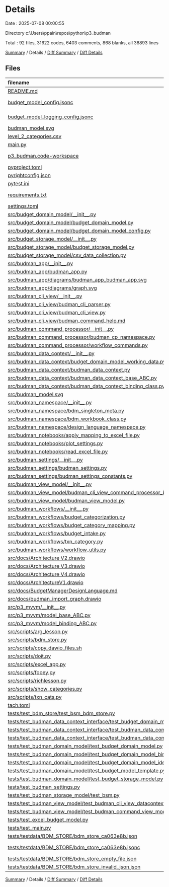 # Details

Date : 2025-07-08 00:00:55

Directory c:\\Users\\ppain\\repos\\python\\p3_budman

Total : 92 files,  31622 codes, 6403 comments, 868 blanks, all 38893 lines

[Summary](results.md) / Details / [Diff Summary](diff.md) / [Diff Details](diff-details.md)

## Files
| filename | language | code | comment | blank | total |
| :--- | :--- | ---: | ---: | ---: | ---: |
| [README.md](/README.md) | Markdown | 325 | 1 | 81 | 407 |
| [budget\_model\_config.jsonc](/budget_model_config.jsonc) | JSON with Comments | 29 | 11 | 0 | 40 |
| [budget\_model\_logging\_config.jsonc](/budget_model_logging_config.jsonc) | JSON with Comments | 61 | 18 | 0 | 79 |
| [budman\_model.svg](/budman_model.svg) | XML | 369 | 71 | 1 | 441 |
| [level\_2\_categories.csv](/level_2_categories.csv) | CSV | 248 | 0 | 1 | 249 |
| [main.py](/main.py) | Python | 59 | 50 | 2 | 111 |
| [p3\_budman.code-workspace](/p3_budman.code-workspace) | JSON with Comments | 50 | 0 | 0 | 50 |
| [pyproject.toml](/pyproject.toml) | TOML | 13 | 0 | 3 | 16 |
| [pyrightconfig.json](/pyrightconfig.json) | JSON | 6 | 0 | 0 | 6 |
| [pytest.ini](/pytest.ini) | Ini | 12 | 0 | 1 | 13 |
| [requirements.txt](/requirements.txt) | pip requirements | 163 | 0 | 1 | 164 |
| [settings.toml](/settings.toml) | TOML | 17 | 8 | 5 | 30 |
| [src/budget\_domain\_model/\_\_init\_\_.py](/src/budget_domain_model/__init__.py) | Python | 14 | 10 | 2 | 26 |
| [src/budget\_domain\_model/budget\_domain\_model.py](/src/budget_domain_model/budget_domain_model.py) | Python | 578 | 554 | 38 | 1,170 |
| [src/budget\_domain\_model/budget\_domain\_model\_config.py](/src/budget_domain_model/budget_domain_model_config.py) | Python | 379 | 157 | 20 | 556 |
| [src/budget\_storage\_model/\_\_init\_\_.py](/src/budget_storage_model/__init__.py) | Python | 53 | 1 | 4 | 58 |
| [src/budget\_storage\_model/budget\_storage\_model.py](/src/budget_storage_model/budget_storage_model.py) | Python | 353 | 246 | 3 | 602 |
| [src/budget\_storage\_model/csv\_data\_collection.py](/src/budget_storage_model/csv_data_collection.py) | Python | 77 | 76 | 4 | 157 |
| [src/budman\_app/\_\_init\_\_.py](/src/budman_app/__init__.py) | Python | 12 | 10 | 4 | 26 |
| [src/budman\_app/budman\_app.py](/src/budman_app/budman_app.py) | Python | 178 | 122 | 13 | 313 |
| [src/budman\_app/diagrams/budman\_app\_budman\_app.svg](/src/budman_app/diagrams/budman_app_budman_app.svg) | XML | 406 | 77 | 1 | 484 |
| [src/budman\_app/diagrams/graph.svg](/src/budman_app/diagrams/graph.svg) | XML | 406 | 77 | 1 | 484 |
| [src/budman\_cli\_view/\_\_init\_\_.py](/src/budman_cli_view/__init__.py) | Python | 11 | 5 | 2 | 18 |
| [src/budman\_cli\_view/budman\_cli\_parser.py](/src/budman_cli_view/budman_cli_parser.py) | Python | 506 | 103 | 31 | 640 |
| [src/budman\_cli\_view/budman\_cli\_view.py](/src/budman_cli_view/budman_cli_view.py) | Python | 271 | 279 | 14 | 564 |
| [src/budman\_cli\_view/budman\_command\_help.md](/src/budman_cli_view/budman_command_help.md) | Markdown | 64 | 0 | 25 | 89 |
| [src/budman\_command\_processor/\_\_init\_\_.py](/src/budman_command_processor/__init__.py) | Python | 10 | 6 | 4 | 20 |
| [src/budman\_command\_processor/budman\_cp\_namespace.py](/src/budman_command_processor/budman_cp_namespace.py) | Python | 61 | 44 | 11 | 116 |
| [src/budman\_command\_processor/workflow\_commands.py](/src/budman_command_processor/workflow_commands.py) | Python | 26 | 15 | 4 | 45 |
| [src/budman\_data\_context/\_\_init\_\_.py](/src/budman_data_context/__init__.py) | Python | 15 | 4 | 2 | 21 |
| [src/budman\_data\_context/budget\_domain\_model\_working\_data.py](/src/budman_data_context/budget_domain_model_working_data.py) | Python | 195 | 156 | 12 | 363 |
| [src/budman\_data\_context/budman\_data\_context.py](/src/budman_data_context/budman_data_context.py) | Python | 520 | 309 | 52 | 881 |
| [src/budman\_data\_context/budman\_data\_context\_base\_ABC.py](/src/budman_data_context/budman_data_context_base_ABC.py) | Python | 222 | 211 | 43 | 476 |
| [src/budman\_data\_context/budman\_data\_context\_binding\_class.py](/src/budman_data_context/budman_data_context_binding_class.py) | Python | 229 | 242 | 54 | 525 |
| [src/budman\_model.svg](/src/budman_model.svg) | XML | 369 | 71 | 1 | 441 |
| [src/budman\_namespace/\_\_init\_\_.py](/src/budman_namespace/__init__.py) | Python | 162 | 26 | 3 | 191 |
| [src/budman\_namespace/bdm\_singleton\_meta.py](/src/budman_namespace/bdm_singleton_meta.py) | Python | 15 | 32 | 2 | 49 |
| [src/budman\_namespace/bdm\_workbook\_class.py](/src/budman_namespace/bdm_workbook_class.py) | Python | 128 | 85 | 2 | 215 |
| [src/budman\_namespace/design\_language\_namespace.py](/src/budman_namespace/design_language_namespace.py) | Python | 215 | 166 | 10 | 391 |
| [src/budman\_notebooks/apply\_mapping\_to\_excel\_file.py](/src/budman_notebooks/apply_mapping_to_excel_file.py) | Python | 52 | 42 | 20 | 114 |
| [src/budman\_notebooks/plot\_settings.py](/src/budman_notebooks/plot_settings.py) | Python | 17 | 0 | 3 | 20 |
| [src/budman\_notebooks/read\_excel\_file.py](/src/budman_notebooks/read_excel_file.py) | Python | 31 | 26 | 18 | 75 |
| [src/budman\_settings/\_\_init\_\_.py](/src/budman_settings/__init__.py) | Python | 14 | 10 | 4 | 28 |
| [src/budman\_settings/budman\_settings.py](/src/budman_settings/budman_settings.py) | Python | 55 | 35 | 2 | 92 |
| [src/budman\_settings/budman\_settings\_constants.py](/src/budman_settings/budman_settings_constants.py) | Python | 20 | 12 | 6 | 38 |
| [src/budman\_view\_model/\_\_init\_\_.py](/src/budman_view_model/__init__.py) | Python | 15 | 5 | 2 | 22 |
| [src/budman\_view\_model/budman\_cli\_view\_command\_processor\_binding.py](/src/budman_view_model/budman_cli_view_command_processor_binding.py) | Python | 63 | 67 | 5 | 135 |
| [src/budman\_view\_model/budman\_view\_model.py](/src/budman_view_model/budman_view_model.py) | Python | 875 | 1,054 | 16 | 1,945 |
| [src/budman\_workflows/\_\_init\_\_.py](/src/budman_workflows/__init__.py) | Python | 87 | 18 | 2 | 107 |
| [src/budman\_workflows/budget\_categorization.py](/src/budman_workflows/budget_categorization.py) | Python | 422 | 211 | 26 | 659 |
| [src/budman\_workflows/budget\_category\_mapping.py](/src/budman_workflows/budget_category_mapping.py) | Python | 608 | 189 | 17 | 814 |
| [src/budman\_workflows/budget\_intake.py](/src/budman_workflows/budget_intake.py) | Python | 127 | 76 | 16 | 219 |
| [src/budman\_workflows/txn\_category.py](/src/budman_workflows/txn_category.py) | Python | 107 | 117 | 9 | 233 |
| [src/budman\_workflows/workflow\_utils.py](/src/budman_workflows/workflow_utils.py) | Python | 266 | 135 | 6 | 407 |
| [src/docs/Architecture V2.drawio](/src/docs/Architecture%20V2.drawio) | Draw.io | 3,344 | 0 | 1 | 3,345 |
| [src/docs/Architecture V3.drawio](/src/docs/Architecture%20V3.drawio) | Draw.io | 4,087 | 0 | 1 | 4,088 |
| [src/docs/Architecture V4.drawio](/src/docs/Architecture%20V4.drawio) | Draw.io | 6,110 | 0 | 1 | 6,111 |
| [src/docs/ArchitectureV1.drawio](/src/docs/ArchitectureV1.drawio) | Draw.io | 3,028 | 0 | 1 | 3,029 |
| [src/docs/BudgetManagerDesignLanguage.md](/src/docs/BudgetManagerDesignLanguage.md) | Markdown | 106 | 0 | 69 | 175 |
| [src/docs/budman\_import\_graph.drawio](/src/docs/budman_import_graph.drawio) | Draw.io | 3,045 | 0 | 1 | 3,046 |
| [src/p3\_mvvm/\_\_init\_\_.py](/src/p3_mvvm/__init__.py) | Python | 16 | 7 | 3 | 26 |
| [src/p3\_mvvm/model\_base\_ABC.py](/src/p3_mvvm/model_base_ABC.py) | Python | 6 | 23 | 2 | 31 |
| [src/p3\_mvvm/model\_binding\_ABC.py](/src/p3_mvvm/model_binding_ABC.py) | Python | 11 | 20 | 2 | 33 |
| [src/scripts/arg\_lesson.py](/src/scripts/arg_lesson.py) | Python | 60 | 32 | 27 | 119 |
| [src/scripts/bdm\_store.py](/src/scripts/bdm_store.py) | Python | 189 | 128 | 12 | 329 |
| [src/scripts/copy\_dawio\_files.sh](/src/scripts/copy_dawio_files.sh) | Shell Script | 1 | 1 | 3 | 5 |
| [src/scripts/doit.py](/src/scripts/doit.py) | Python | 27 | 3 | 9 | 39 |
| [src/scripts/excel\_app.py](/src/scripts/excel_app.py) | Python | 40 | 61 | 3 | 104 |
| [src/scripts/fooey.py](/src/scripts/fooey.py) | Python | 60 | 125 | 11 | 196 |
| [src/scripts/richlesson.py](/src/scripts/richlesson.py) | Python | 49 | 76 | 6 | 131 |
| [src/scripts/show\_categories.py](/src/scripts/show_categories.py) | Python | 56 | 26 | 3 | 85 |
| [src/scripts/txn\_cats.py](/src/scripts/txn_cats.py) | Python | 162 | 176 | 28 | 366 |
| [tach.toml](/tach.toml) | TOML | 29 | 0 | 7 | 36 |
| [tests/test\_bdm\_store/test\_bsm\_bdm\_store.py](/tests/test_bdm_store/test_bsm_bdm_store.py) | Python | 127 | 31 | 4 | 162 |
| [tests/test\_budman\_data\_context\_interface/test\_budget\_domain\_model\_working\_data\_base\_interface.py](/tests/test_budman_data_context_interface/test_budget_domain_model_working_data_base_interface.py) | Python | 118 | 76 | 4 | 198 |
| [tests/test\_budman\_data\_context\_interface/test\_budman\_data\_context\_base\_interface.py](/tests/test_budman_data_context_interface/test_budman_data_context_base_interface.py) | Python | 164 | 61 | 3 | 228 |
| [tests/test\_budman\_data\_context\_interface/test\_budman\_data\_context\_client\_interface.py](/tests/test_budman_data_context_interface/test_budman_data_context_client_interface.py) | Python | 171 | 20 | 7 | 198 |
| [tests/test\_budman\_domain\_model/test\_budget\_domain\_model.py](/tests/test_budman_domain_model/test_budget_domain_model.py) | Python | 266 | 49 | 10 | 325 |
| [tests/test\_budman\_domain\_model/test\_budget\_domain\_model\_binding.py](/tests/test_budman_domain_model/test_budget_domain_model_binding.py) | Python | 47 | 18 | 2 | 67 |
| [tests/test\_budman\_domain\_model/test\_budget\_domain\_model\_identity.py](/tests/test_budman_domain_model/test_budget_domain_model_identity.py) | Python | 30 | 15 | 1 | 46 |
| [tests/test\_budman\_domain\_model/test\_budget\_model\_template.py](/tests/test_budman_domain_model/test_budget_model_template.py) | Python | 160 | 53 | 11 | 224 |
| [tests/test\_budman\_domain\_model/test\_budget\_storage\_model.py](/tests/test_budman_domain_model/test_budget_storage_model.py) | Python | 16 | 46 | 4 | 66 |
| [tests/test\_budman\_settings.py](/tests/test_budman_settings.py) | Python | 10 | 15 | 2 | 27 |
| [tests/test\_budman\_storage\_model/test\_bsm.py](/tests/test_budman_storage_model/test_bsm.py) | Python | 26 | 17 | 4 | 47 |
| [tests/test\_budman\_view\_model/test\_budman\_cli\_view\_datacontext.py](/tests/test_budman_view_model/test_budman_cli_view_datacontext.py) | Python | 124 | 26 | 6 | 156 |
| [tests/test\_budman\_view\_model/test\_budman\_command\_view\_model.py](/tests/test_budman_view_model/test_budman_command_view_model.py) | Python | 21 | 15 | 0 | 36 |
| [tests/test\_excel\_budget\_model.py](/tests/test_excel_budget_model.py) | Python | 6 | 30 | 6 | 42 |
| [tests/test\_main.py](/tests/test_main.py) | Python | 18 | 13 | 2 | 33 |
| [tests/testdata/BDM\_STORE/bdm\_store\_ca063e8b.json](/tests/testdata/BDM_STORE/bdm_store_ca063e8b.json) | JSON | 117 | 0 | 0 | 117 |
| [tests/testdata/BDM\_STORE/bdm\_store\_ca063e8b.jsonc](/tests/testdata/BDM_STORE/bdm_store_ca063e8b.jsonc) | JSON with Comments | 117 | 0 | 0 | 117 |
| [tests/testdata/BDM\_STORE/bdm\_store\_empty\_file.json](/tests/testdata/BDM_STORE/bdm_store_empty_file.json) | JSON | 0 | 0 | 1 | 1 |
| [tests/testdata/BDM\_STORE/bdm\_store\_invalid\_json.json](/tests/testdata/BDM_STORE/bdm_store_invalid_json.json) | JSON | 72 | 0 | 2 | 74 |

[Summary](results.md) / Details / [Diff Summary](diff.md) / [Diff Details](diff-details.md)
